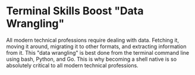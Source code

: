 # Terminal Skills Boost "Data Wrangling"

All modern technical professions require dealing with data. Fetching it,
moving it around, migrating it to other formats, and extracting
information from it. This "data wrangling" is best done from the
terminal command line using bash, Python, and Go. This is why becoming a
shell native is so absolutely critical to all modern technical
professions.
